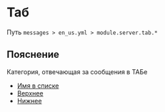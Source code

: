 # Таб
Путь `messages > en_us.yml > module.server.tab.*`

## Пояснение
Категория, отвечающая за сообщения в ТАБе
- [Имя в списке](/ru/messages/en_us/module/server/tab/player-list-name/)
- [Верхнее](/ru/messages/en_us/module/server/tab/header/)
- [Нижнее](/ru/messages/en_us/module/server/tab/footer/)